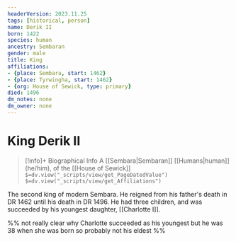 ```yaml
---
headerVersion: 2023.11.25
tags: [historical, person]
name: Derik II
born: 1422
species: human
ancestry: Sembaran
gender: male
title: King
affiliations:
- {place: Sembara, start: 1462}
- {place: Tyrwingha, start: 1462}
- {org: House of Sewick, type: primary}
died: 1496
dm_notes: none
dm_owner: none
---
```

# King Derik II
>[!info]+ Biographical Info
> A [[Sembara|Sembaran]] [[Humans|human]] (he/him), of the [[House of Sewick]]
> `$=dv.view("_scripts/view/get_PageDatedValue")`
> `$=dv.view("_scripts/view/get_Affiliations")`

The second king of modern Sembara. He reigned from his father's death in DR 1462 until his death in DR 1496. He had three children, and was succeeded by his youngest daughter, [[Charlotte I]].

%% not really clear why Charlotte succeeded as his youngest but he was 38 when she was born so probably not his eldest %%





